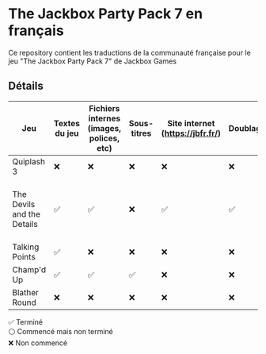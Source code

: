# The Jackbox Party Pack 7 en français

Ce repository contient les traductions de la communauté française pour le jeu "The Jackbox Party Pack 7" de Jackbox Games

## Détails


| Jeu  | Textes du jeu | Fichiers internes (images, polices, etc) | Sous-titres | Site internet (https://jbfr.fr/) | Doublage | Crédits |
| ------------- | ------------- | ------------- | ------------- | ------------- | ------------- | ------------- | 
| Quiplash 3  | ❌ | ❌ | ❌ | ❌ | ❌ | |
| The Devils and the Details  | ✅ | ✅ | ❌ | ✅ | ✅ | [Alexis](https://github.com/AlexisL61) (Voix, textes, Fichiers internes, Site internet), MisterShaokahn#0765 (Textes), Pachat (Textes) |
| Talking Points  | ✅ | ❌ | ❌ | ❌ | ❌ | [Alexis](https://github.com/AlexisL61) |
| Champ'd Up  | ✅ | ✅ | ✅ | ❌ | ❌ | CubicOtter |
| Blather Round | ❌ | ❌ | ❌ | ❌ | ❌ | |

✅ Terminé</br>
⚪ Commencé mais non terminé</br>
❌ Non commencé
